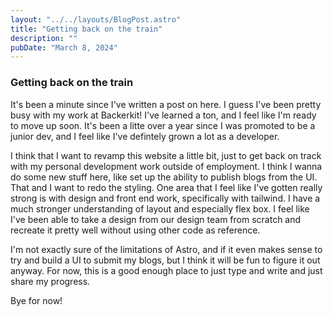 ```yaml
---
layout: "../../layouts/BlogPost.astro"
title: "Getting back on the train"
description: ""
pubDate: "March 8, 2024"
---
```


### Getting back on the train

It's been a minute since I've written a post on here. I guess I've been pretty busy with my work at Backerkit! 
I've learned a ton, and I feel like I'm ready to move up soon. It's been a litte over a year since I was promoted to 
be a junior dev, and I feel like I've defintely grown a lot as a developer.

I think that I want to revamp this website a little bit, just to get back on track with my personal development work outside 
of employment. I think I wanna do some new stuff here, like set up the ability to publish blogs from the UI. That and I want
to redo the styling. One area that I feel like I've gotten really strong is with design and front end work, 
specifically with tailwind. I have a much stronger understanding of layout and especially flex box. I feel like I've been able
to take a design from our design team from scratch and recreate it pretty well without using other code as reference.

I'm not exactly sure of the limitations of Astro, and if it even makes sense to try and build a UI to submit my blogs, 
but I think it will be fun to figure it out anyway. For now, this is a good enough place to just type and write and just 
share my progress. 

Bye for now!

